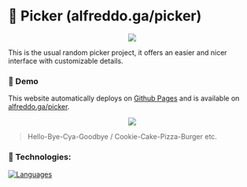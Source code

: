 # 🧵 Picker (alfreddo.ga/picker)

<p align="center">
  <img src="https://cdn.discordapp.com/attachments/745937151094423642/983401547096522752/chrome_r4j8KJhM3L.png" />
</p>

This is the usual random picker project, it offers an easier and nicer interface with customizable details. 

### 🌊 Demo

This website automatically deploys on [Github Pages](https://alfreddo.ga) and is available on [alfreddo.ga/picker](https://alfreddo.ga/picker/).

<p align="center">
  <img src="https://cdn.discordapp.com/attachments/745937151094423642/983403766667694170/chrome_ueOUIC7jgG.gif" />
</p>

> Hello-Bye-Cya-Goodbye / Cookie-Cake-Pizza-Burger etc.

### 🧬 Technologies:

[![Languages](https://skillicons.dev/icons?i=html,css,js)](https://skillicons.dev)
